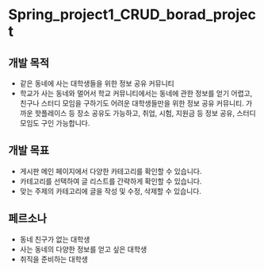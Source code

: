 # Spring_project1_CRUD_borad_project

## 개발 목적
- 같은 동네에 사는 대학생들을 위한 정보 공유 커뮤니티
- 학교가 사는 동네와 멀어서 학교 커뮤니티에서는 동네에 관한 정보를 얻기 어렵고, 친구나 스터디 모임을 구하기도 어려운 대학생들만을 위한 정보 공유 커뮤니티. 가까운 핫플레이스 등 장소 공유도 가능하고, 취업, 시험, 지원금 등 정보 공유, 스터디 모임도 구인 가능합니다.

## 개발 목표
- 게시판 메인 페이지에서 다양한 카테고리를 확인할 수 있습니다.
- 카테고리를 선택하여 글 리스트를 간략하게 확인할 수 있습니다.
- 맞는 주제의 카테고리에 글을 작성 및 수정, 삭제할 수 있습니다.

## 페르소나
- 동네 친구가 없는 대학생
- 사는 동네의 다양한 정보를 얻고 싶은 대학생
- 취직을 준비하는 대학생


